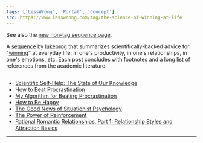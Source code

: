 ```yaml
---
tags: ['LessWrong', 'Portal', 'Concept']
src: https://www.lesswrong.com/tag/the-science-of-winning-at-life
---
```


See also the [new non-tag sequence page](https://www.lesswrong.com/s/oi873FWi6pHWxswSa).

A [sequence](https://wiki.lesswrong.com/wiki/sequence) by [lukeprog](http://lesswrong.com/user/lukeprog/) that summarizes scientifically-backed advice for "[winning](https://wiki.lesswrong.com/wiki/winning)" at everyday life: in one's productivity, in one's relationships, in one's emotions, etc. Each post concludes with footnotes and a long list of references from the academic literature.

## 
- [Scientific Self-Help: The State of Our Knowledge](http://lesswrong.com/lw/3nn/scientific_selfhelp_the_state_of_our_knowledge/)
- [How to Beat Procrastination](http://lesswrong.com/lw/3w3/how_to_beat_procrastination/)
- [My Algorithm for Beating Procrastination](http://lesswrong.com/lw/9wr/my_algorithm_for_beating_procrastination/)
- [How to Be Happy](http://lesswrong.com/lw/4su/the_science_of_happiness/)
- [The Good News of Situationist Psychology](http://lesswrong.com/lw/52g/the_good_news_of_situationist_psychology/)
- [The Power of Reinforcement](http://lesswrong.com/lw/cu2/the_power_of_reinforcement/)
- [Rational Romantic Relationships, Part 1: Relationship Styles and Attraction Basics](http://lesswrong.com/lw/63i/rational_romantic_relationships_part_1/)



---

